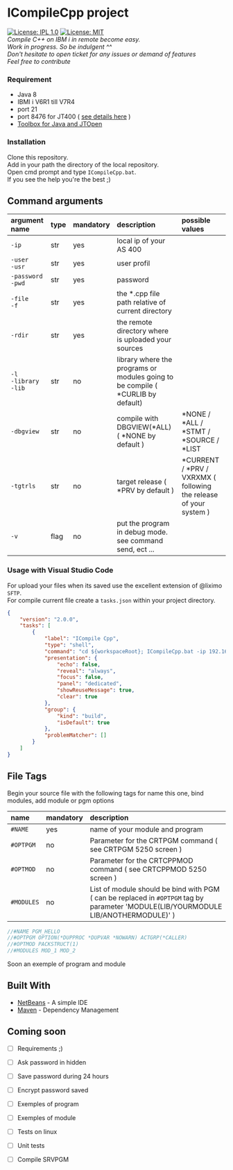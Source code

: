 # ICompileCpp project
[![License: IPL 1.0](https://img.shields.io/badge/License-IPL%201.0-blue.svg)](https://opensource.org/licenses/IPL-1.0) [![License: MIT](https://img.shields.io/badge/License-MIT-yellow.svg)](https://opensource.org/licenses/MIT) <br />
*Compile C++ on IBM i in remote become easy.<br />
Work in progress. So be indulgent ^^ <br />
Don't hesitate to open ticket for any issues or demand of features <br />
Feel free to contribute*

### Requirement
* Java 8
* IBMI i V6R1 till V7R4
* port 21
* port 8476 for JT400 ( [see details here](https://javadoc.midrange.com/ports.php) )
* [Toolbox for Java and JTOpen](https://developer.ibm.com/articles/i-javatoolbox/)

### Installation
Clone this repository.<br />
Add in your path the directory of the local repository.<br />
Open cmd prompt and type `ICompileCpp.bat`.<br />
If you see the help you're the best ;)<br />

## Command arguments
| argument name           | type      | mandatory | description | possible values |
|:------------------------|:----------|:----------|:------------|:------------|
| `-ip`            | str       | yes       | local ip of your AS 400 |
| `-user` <br /> `-usr`   | str       | yes       | user profil |
| `-password` <br /> `-pwd`   | str       | yes       | password |
| `-file` <br /> `-f`   | str       | yes       | the *.cpp file path relative of current directory |
| `-rdir`   | str       | yes       | the remote directory where is uploaded your sources |
| `-l` <br /> `-library` <br /> `-lib`   | str       | no       | library where the programs or modules going to be compile ( *CURLIB by default) |
| `-dbgview`   | str       | no       | compile with DBGVIEW(*ALL) ( *NONE by default ) | *NONE / *ALL / *STMT / *SOURCE / *LIST
| `-tgtrls`   | str       | no       | target release ( *PRV by default ) |  *CURRENT / *PRV / VXRXMX ( following the release of your system ) |
| `-v`   | flag       | no       | put the program in debug mode. see command send, ect ...  |


### Usage with Visual Studio Code
For upload your files when its saved use the excellent extension of @liximo `SFTP`.<br />
For compile current file create a `tasks.json` within your project directory.<br />
```json
{    
    "version": "2.0.0",    
    "tasks": [
        {
            "label": "ICompile Cpp",
            "type": "shell",
            "command": "cd ${workspaceRoot}; ICompileCpp.bat -ip 192.168.1.1 -usr YOUR_LOGIN -pwd YOUR_PASSWORD -f ${relativeFile} -rdir /Directory/OtherOneForYourProject -lib YOUR_LIB",            
            "presentation": {
                "echo": false,
                "reveal": "always",
                "focus": false,
                "panel": "dedicated",
                "showReuseMessage": true,
                "clear": true
            },
            "group": {
                "kind": "build",
                "isDefault": true
            },
            "problemMatcher": []
        }
    ]
}
```

## File Tags
Begin your source file with the following tags for name this one, bind modules, add module or pgm options

| name                 |mandatory | description | 
|:--------------------|:----------|:------------|
| `#NAME`             |yes       | name of your module and program |
| `#OPTPGM`           |no        | Parameter for the CRTPGM command ( see CRTPGM 5250 screen ) | 
| `#OPTMOD`           |no        | Parameter for the CRTCPPMOD command ( see CRTCPPMOD 5250 screen ) | 
| `#MODULES`          |no        | List of module should be bind with PGM ( can be replaced in `#OPTPGM` tag by parameter 'MODULE(LIB/YOURMODULE LIB/ANOTHERMODULE)' ) | 

```cpp
//#NAME PGM_HELLO
//#OPTPGM OPTION(*DUPPROC *DUPVAR *NOWARN) ACTGRP(*CALLER)
//#OPTMOD PACKSTRUCT(1)
//#MODULES MOD_1 MOD_2
```
Soon an exemple of program and module

## Built With

* [NetBeans](https://netbeans.org/) - A simple IDE
* [Maven](https://maven.apache.org/) - Dependency Management

## Coming soon
- [ ] Requirements ;)
- [ ] Ask password in hidden
- [ ] Save password during 24 hours
- [ ] Encrypt password saved
- [ ] Exemples of program
- [ ] Exemples of module
- [ ] Tests on linux
- [ ] Unit tests
- [ ] Compile SRVPGM

